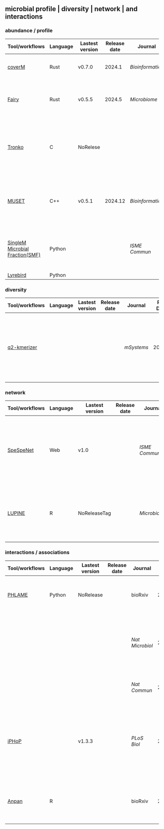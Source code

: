 ## microbial profile | diversity | network | and interactions

### abundance / profile
| Tool/workflows | Language | Lastest version | Release date | Journal | Pub Date | Paper title | Notes |
| -------------- | -------- | --------------- | ------------ | ------- | -------- | ----------- | ----- |
| [coverM](https://github.com/wwood/CoverM) | Rust | v0.7.0 | 2024.1 | _Bioinformatics_ | 2025.4 | [CoverM: read alignment statistics for metagenomics](https://doi.org/10.1093/bioinformatics/btaf147)
| [Fairy](https://github.com/bluenote-1577/fairy) | Rust | v0.5.5 | 2024.5 | _Microbiome_ | 2024.8 | [Fairy: fast approximate coverage for multi-sample metagenomic binning.](https://doi.org/10.1186/s40168-024-01861-6)
| [Tronko](https://github.com/lpipes/tronko) | C | NoRelese |||| [A rapid phylogeny-based method for accurate community profiling of large-scale metabarcoding datasets](https://doi.org/10.7554/eLife.85794)
| [MUSET](https://github.com/CamilaDuitama/muset) | C++ | v0.5.1 | 2024.12 | _Bioinformatics_ | 2025.2 | [MUSET: Set of utilities for constructing abundance unitig matrices from sequencing data](https://doi.org/10.1093/bioinformatics/btaf054)
| [SingleM Microbial Fraction(SMF)](https://github.com/EisenRa/2024_soil_dark_matter_reply) | Python ||| _ISME Commun_ | 2024.9 | [Quantifying microbial DNA in metagenomes improves microbial trait estimation.](https://doi.org/10.1093/ismeco/ycae111)
| [Lyrebird](https://wwood.github.io/singlem/Lyrebird) | Python ||| |||



### diversity
| Tool/workflows | Language | Lastest version | Release date | Journal | Pub Date | Paper title | Notes |
| -------------- | -------- | --------------- | ------------ | ------- | -------- | ----------- | ----- |
| [q2-kmerizer](https://github.com/bokulich-lab/q2-kmerizer) |||| _mSystems_ | 2025.2 | [Integrating sequence composition information into microbial diversity analyses with k-mer frequency counting](https://doi.org/10.1128/msystems.01550-24)

### network
| Tool/workflows | Language | Lastest version | Release date | Journal | Pub Date | Paper title | Notes |
| -------------- | -------- | --------------- | ------------ | ------- | -------- | ----------- | ----- |
| [SpeSpeNet](https://tbb.bio.uu.nl/SpeSpeNet) | Web | v1.0 || _ISME Commun_ | 2025.2 | [SpeSpeNet: an interactive and user-friendly tool to create and explore microbial correlation networks](https://doi.org/10.1093/ismeco/ycaf036)
| [LUPINE](https://github.com/SarithaKodikara/LUPINE) | R | NoReleaseTag || _Microbiome_ | 2025.3 | [Microbial network inference for longitudinal microbiome studies with LUPINE](https://doi.org/10.1186/s40168-025-02041-w) | [tutorial](https://mixomics.org/2024/05/lupine/)


### interactions / associations
| Tool/workflows | Language | Lastest version | Release date | Journal | Pub Date | Paper title | Notes |
| -------------- | -------- | --------------- | ------------ | ------- | -------- | ----------- | ----- |
| [PHLAME](https://github.com/quevan/phlame) | Python | NoRelease|| bioRxiv | 2025.2 | [Intraspecies associations from strain-rich metagenome samples](https://doi.org/10.1101/2025.02.07.636498)
||||| _Nat Microbiol_ | 2024.10 | [Prediction of strain level phage–host interactions across the Escherichia genus using only genomic information](https://doi.org/10.1038/s41564-024-01832-5) | [code and files](https://github.com/mdmparis/coli_phage_interactions_2023)
||||| _Nat Commun_ | 2024.5 | [Prediction of Klebsiella phage-host specificity at the strain level](https://doi.org/10.1038/s41467-024-48675-6) | [code and files](https://github.com/dimiboeckaerts/PhageHostLearn)
| [iPHoP](https://bitbucket.org/srouxjgi/iphop/) || v1.3.3 || _PLoS Biol_ | 2023.4 | [iPHoP: An integrated machine learning framework to maximize host prediction for metagenome-derived viruses of archaea and bacteria](https://doi.org/10.1371/journal.pbio.3002083)
| [Anpan](https://github.com/biobakery/anpan) | R ||| bioRxiv | 2025.7 | [Quantifying Metagenomic Strain Associations from Microbiomes with Anpan](https://doi.org/10.1101/2025.01.06.631550)